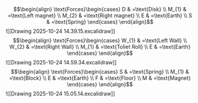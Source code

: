 $$\begin{align}
\text{Forces}\begin{cases}
D & =\text{Disk} \\
M_{1} & =\text{Left magnet} \\
M_{2} & =\text{Right magnet} \\
E & =\text{Earth} \\
S & =\text{Spring}
\end{cases}
\end{align}$$
![[Drawing 2025-10-24 14.39.15.excalidraw]]
$$\begin{align}
\text{Forces}\begin{cases}
W_{1} & =\text{Left Wall} \\
W_{2} & =\text{Right Wall} \\
M_{1} & =\text{Toliet Roll} \\
E & =\text{Earth}
\end{cases}
\end{align}$$
![[Drawing 2025-10-24 14.59.34.excalidraw]]
$$\begin{align}
\text{Forces}\begin{cases}
S & =\text{Spring} \\
M_{1} & =\text{Block} \\
E & =\text{Earth} \\
F & =\text{Floor} \\
M & =\text{Magnet}
\end{cases}
\end{align}$$
![[Drawing 2025-10-24 15.05.14.excalidraw]]